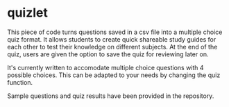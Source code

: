 # quizlet
This piece of code turns questions saved in a csv file into a multiple choice quiz format. 
It allows students to create quick shareable study guides for each other to test their knowledge on different subjects.
At the end of the quiz, users are given the option to save the quiz for reviewing later on. 

It's currently written to accomodate multiple choice questions with 4 possible choices. This can be adapted to your needs by changing the quiz function.

Sample questions and quiz results have been provided in the repository.
